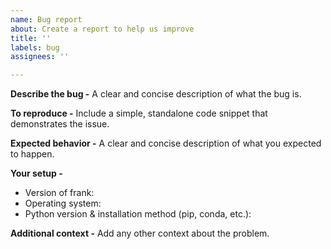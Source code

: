 ```yaml
---
name: Bug report
about: Create a report to help us improve
title: ''
labels: bug
assignees: ''

---
```


**Describe the bug -**
A clear and concise description of what the bug is.

**To reproduce -**
Include a simple, standalone code snippet that demonstrates the issue.

**Expected behavior -**
A clear and concise description of what you expected to happen.

**Your setup -**
 - Version of frank:
 - Operating system:
 - Python version & installation method (pip, conda, etc.):

**Additional context -**
Add any other context about the problem.
